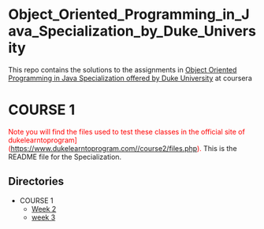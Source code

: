 # Object_Oriented_Programming_in_Java_Specialization_by_Duke_University
This repo contains the solutions to the assignments in [Object Oriented Programming in Java Specialization offered by Duke University](https://www.coursera.org/specializations/object-oriented-programming) at coursera<br>
# COURSE 1
<span style="color:red">Note you will find the files used to test these classes in the official site of dukelearntoprogram](https://www.dukelearntoprogram.com//course2/files.php).</span>
This is the README file for the Specialization.

## Directories

* COURSE 1
    * [Week 2](./COURSE%201/Week%202)
    * [week 3](./COURSE%201/Week%203)
